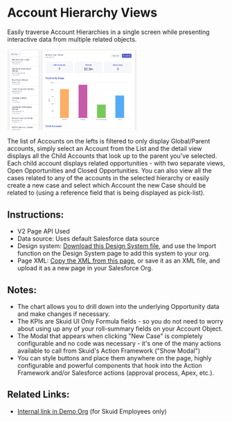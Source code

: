 # Account Hierarchy Views

Easily traverse Account Hierarchies in a single screen while presenting interactive data from multiple related objects. 

<img src="AccountViewerMaster.png" width="300"></img>

The list of Accounts on the lefts is filtered to only display Global/Parent accounts, simply select an Account from the List and the detail view displays all the Child Accounts that look up to the parent you've selected. Each child account displays related opportunities - with two separate views, Open Opportunities and Closed Opportunities. You can also view all the cases related to any of the accounts in the selected hierarchy or easily create a new case and select which Account the new Case should be related to (using a reference field that is being displayed as pick-list).


## Instructions:  
- V2 Page API Used
- Data source: Uses default Salesforce data source
- Design system: [Download this Design System file](Salesforce_Demo.designsystem), and use the Import function on the Design System page to add this system to your org. 
- Page XML:  [Copy the XML from this page](Account_Hierarchy.xml), or save it as an XML file, and upload it as a new page in your Salesforce Org.  

## Notes:

- The chart allows you to drill down into the underlying Opportunity data and make changes if necessary.
- The KPIs are Skuid UI Only Formula fields - so you do not need to worry about using up any of your roll-summary fields on your Account Object.
- The Modal that appears when clicking "New Case" is completely configurable and no code was necessary - it's one of the many actions available to call from Skuid's Action Framework ("Show Modal")
- You can style buttons and place them anywhere on the page, highly configurable and powerful components that hook into the Action Framework and/or Salesforce actions (approval process, Apex, etc.).

## Related Links: 
- [Internal link in Demo Org](https://skuid-demo.lightning.force.com/lightning/n/Account_Navigator) (for Skuid Employees only)



<!--
Rnh Notes. 

Some Context related conditional rendering problems with second documents table in deck of workspaces. 
-->